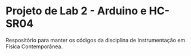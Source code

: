 # Projeto de Lab 2 - Arduino e HC-SR04

Respositório para manter os códigos da disciplina de Instrumentação em Física Contemporânea.